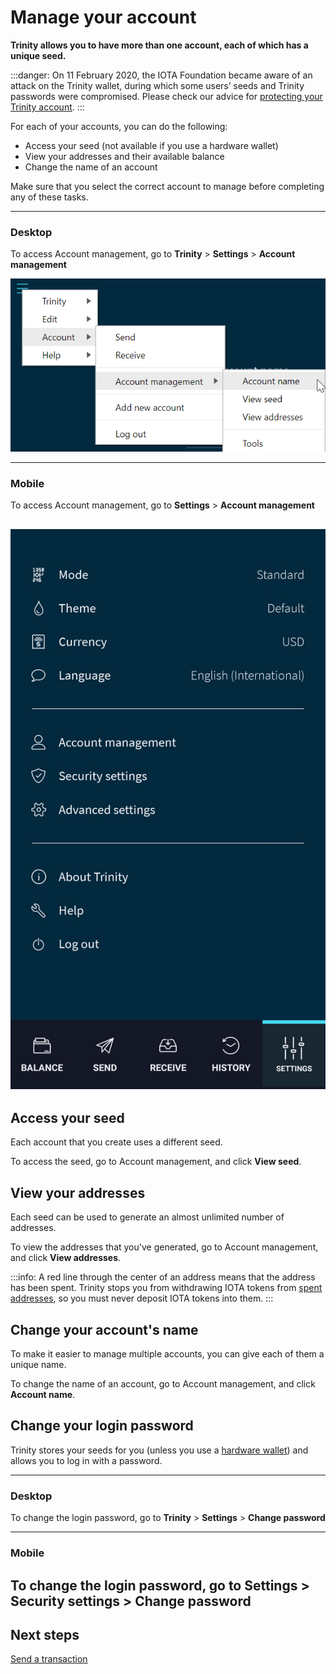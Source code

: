 # Manage your account

**Trinity allows you to have more than one account, each of which has a unique seed.**

:::danger:
On 11 February 2020, the IOTA Foundation became aware of an attack on the Trinity wallet, during which some users’ seeds and Trinity passwords were compromised. Please check our advice for [protecting your Trinity account](../how-to-guides/protect-trinity-account.md).
:::

For each of your accounts, you can do the following:

- Access your seed (not available if you use a hardware wallet)
- View your addresses and their available balance
- Change the name of an account

Make sure that you select the correct account to manage before completing any of these tasks.

--------------------
### Desktop

To access Account management, go to **Trinity** > **Settings** > **Account management**

![Account management](../images/account-management-menu.png)

---
### Mobile

To access Account management, go to **Settings** > **Account management**

![Account management](../images/account-management-menu-mobile.jpg)
--------------------

## Access your seed

Each account that you create uses a different seed.

To access the seed, go to Account management, and click **View seed**.

## View your addresses

Each seed can be used to generate an almost unlimited number of addresses.

To view the addresses that you've generated, go to Account management, and click **View addresses**.

:::info:
A red line through the center of an address means that the address has been spent. Trinity stops you from withdrawing IOTA tokens from [spent addresses](root://getting-started/0.1/clients/addresses.md#spent-addresses), so you must never deposit IOTA tokens into them.
::: 

## Change your account's name

To make it easier to manage multiple accounts, you can give each of them a unique name.

To change the name of an account, go to Account management, and click **Account name**.

## Change your login password

Trinity stores your seeds for you (unless you use a [hardware wallet](../concepts/hardware-wallet.md)) and allows you to log in with a password.

--------------------
### Desktop

To change the login password, go to **Trinity** > **Settings** > **Change password**

---
### Mobile

To change the login password, go to **Settings** > **Security settings** > **Change password**
--------------------

## Next steps

[Send a transaction](../how-to-guides/send-a-transaction.md)

